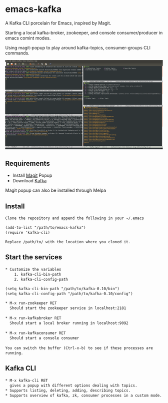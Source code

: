# emacs-kafka
A Kafka CLI porcelain for Emacs, inspired by Magit.

Starting a local kafka-broker, zookeeper, and console consumer/producer in emacs comint modes.

Using magit-popup to play around kafka-topics, consumer-groups CLI commands.

![Alt text](/images/all.png?raw=true "Screenshots")

## Requirements

* Install [Magit](https://github.com/magit/magit) Popup
* Download [Kafka](https://kafka.apache.org/downloads.html)

Magit popup can also be installed through Melpa

## Install
	Clone the repository and append the following in your ~/.emacs

```
(add-to-list "/path/to/emacs-kafka")
(require 'kafka-cli)
```
	Replace /path/to/ with the location where you cloned it.

## Start the services
	* Customize the variables
		1. kafka-cli-bin-path
		2. kafka-cli-config-path

``` emacs-lisp
(setq kafka-cli-bin-path "/path/to/kafka-0.10/bin")
(setq kafka-cli-config-path "/path/to/kafka-0.10/config")
```
	* M-x run-zookeeper RET
	  Should start the zookeeper service in localhost:2181

	* M-x run-kafkabroker RET
	  Should start a local broker running in localhost:9092

	* M-x run-kafkaconsumer RET
	  Should start a console consumer

	You can switch the buffer (Ctrl-x-b) to see if these processes are running.

## Kafka CLI
	* M-x kafka-cli RET
	  gives a popup with different options dealing with topics.
	* Supports listing, deleting, adding, describing topics.
	* Supports overview of kafka, zk, consumer processes in a custom mode.
